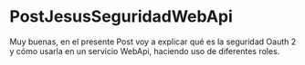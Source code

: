# PostJesusSeguridadWebApi
Muy buenas, en el presente Post voy a explicar qué es la seguridad Oauth 2 y cómo usarla en un servicio WebApi, haciendo uso de diferentes roles.
